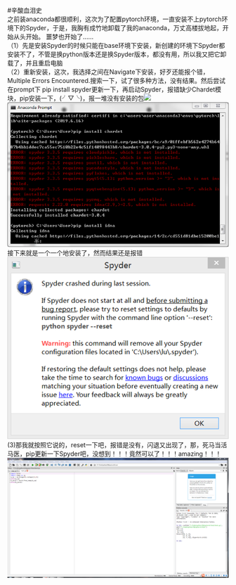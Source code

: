 #辛酸血泪史  
之前装anaconda都很顺利，这次为了配置pytorch环境，一直安装不上pytorch环境下的Spyder，于是，我胸有成竹地卸载了我的anaconda，万丈高楼拔地起，开始从头开始。
噩梦也开始了……  
（1）先是安装Spyder的时候只能在base环境下安装，新创建的环境下Spyder都安装不了，不管是换python版本还是换Spyder版本，都没有用，所以我又把它卸载了，并且重启电脑  
（2）重新安装，这次，我选择之间在Navigate下安装，好歹还能报个错，Multiple Errors Encountered.搜索一下，试了很多种方法，没有结果。然后尝试在prompt下
pip install spyder更新一下，再启动Spyder，报错缺少Chardet模块，pip安装一下，(╯▽╰)，报一堆没有安装的包![](F:\Code\Github\Git\anaconda\module.png)  
![](https://github.com/ThetaQing/anaconda-/blob/master/module.png)
接下来就是一个一个地安装了，然而结果还是报错![](https://github.com/ThetaQing/anaconda-/blob/master/start.png)  
(3)那我就按照它说的，reset一下吧，报错是没有，闪退又出现了，那，死马当活马医，pip更新一下Spyder吧，没想到！！！竟然可以了！！！amazing！！！  
![](https://github.com/ThetaQing/anaconda-/blob/master/ok.png)  

